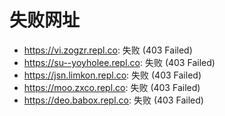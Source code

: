 # 失败网址
- https://vi.zogzr.repl.co: 失败 (403
Failed)
- https://su--yoyholee.repl.co: 失败 (403
Failed)
- https://jsn.limkon.repl.co: 失败 (403
Failed)
- https://moo.zxco.repl.co: 失败 (403
Failed)
- https://deo.babox.repl.co: 失败 (403
Failed)
